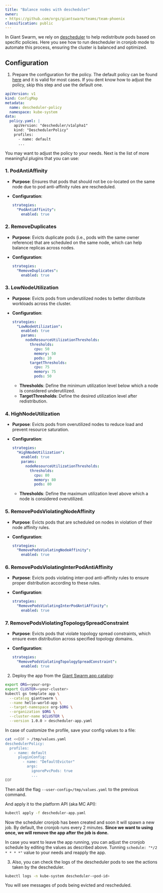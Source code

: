 ```yaml
---
title: "Balance nodes with descheduler"
owner:
- https://github.com/orgs/giantswarm/teams/team-phoenix
classification: public
---
```


In Giant Swarm, we rely on [descheduler](https://github.com/giantswarm/descheduler-app) to help redistribute pods based on specific policies. Here you see how to run descheduler in cronjob mode to automate this process, ensuring the cluster is balanced and optimized.

## Configuration 

1. Prepare the configuration for the policy. The default policy can be found [here](https://github.com/giantswarm/descheduler-app/blob/main/helm/descheduler-app/values.yaml#L72) and it is valid for most cases. If you dent know how to adjust the policy, skip this step and use the default one.

```yaml
apiVersion: v1
kind: ConfigMap
metadata:
  name: descheduler-policy
  namespace: kube-system
data:
  policy.yaml: |
    apiVersion: "descheduler/v1alpha1"
    kind: "DeschedulerPolicy"
    profiles:
      - name: default
      ...
```

You may want to adjust the policy to your needs. Next is the list of more meaningful plugins that you can use:

### 1. **PodAntiAffinity**

- **Purpose**: Ensures that pods that should not be co-located on the same node due to pod anti-affinity rules are rescheduled.
- **Configuration**:

  ```yaml
  strategies:
    "PodAntiAffinity":
      enabled: true
  ```

### 2. **RemoveDuplicates**

- **Purpose**: Evicts duplicate pods (i.e., pods with the same owner reference) that are scheduled on the same node, which can help balance replicas across nodes.
- **Configuration**:

  ```yaml
  strategies:
    "RemoveDuplicates":
      enabled: true
  ```

### 3. **LowNodeUtilization**

- **Purpose**: Evicts pods from underutilized nodes to better distribute workloads across the cluster.
- **Configuration**:

  ```yaml
  strategies:
    "LowNodeUtilization":
      enabled: true
      params:
        nodeResourceUtilizationThresholds:
          thresholds:
            cpu: 50
            memory: 50
            pods: 10
          targetThresholds:
            cpu: 75
            memory: 75
            pods: 50
  ```

  - **Thresholds**: Define the minimum utilization level below which a node is considered underutilized.
  - **TargetThresholds**: Define the desired utilization level after redistribution.

### 4. **HighNodeUtilization**

- **Purpose**: Evicts pods from overutilized nodes to reduce load and prevent resource saturation.
- **Configuration**:

  ```yaml
  strategies:
    "HighNodeUtilization":
      enabled: true
      params:
        nodeResourceUtilizationThresholds:
          thresholds:
            cpu: 80
            memory: 80
            pods: 80
  ```

  - **Thresholds**: Define the maximum utilization level above which a node is considered overutilized.

### 5. **RemovePodsViolatingNodeAffinity**

- **Purpose**: Evicts pods that are scheduled on nodes in violation of their node affinity rules.
- **Configuration**:

  ```yaml
  strategies:
    "RemovePodsViolatingNodeAffinity":
      enabled: true
  ```

### 6. **RemovePodsViolatingInterPodAntiAffinity**

- **Purpose**: Evicts pods violating inter-pod anti-affinity rules to ensure proper distribution according to these rules.
- **Configuration**:

  ```yaml
  strategies:
    "RemovePodsViolatingInterPodAntiAffinity":
      enabled: true
  ```

### 7. **RemovePodsViolatingTopologySpreadConstraint**

- **Purpose**: Evicts pods that violate topology spread constraints, which ensure even distribution across specified topology domains.
- **Configuration**:

  ```yaml
  strategies:
    "RemovePodsViolatingTopologySpreadConstraint":
      enabled: true
  ```

2. Deploy the app from the [Giant Swarm app catalog](https://github.com/giantswarm/descheduler-app):

```sh
export ORG=<your-org>
export CLUSTER=<your-cluster>
kubectl gs template app \
  --catalog giantswarm \
  --name hello-world-app \
  --target-namespace org-$ORG \
  --organization $ORG \
  --cluster-name $CLUSTER \
  --version 1.0.0 > descheduler-app.yaml
```

In case of customize the profile, save your config values to a file:

```sh
cat <<EOF > /tmp/values.yaml
deschedulerPolicy:
  profiles:
    - name: default
      pluginConfig:
        - name: "DefaultEvictor"
          args:
            ignorePvcPods: true
            ...
EOF
```

Then add the flag `--user-config=/tmp/values.yaml` to the previous command.

And apply it to the platform API (aka MC API):

```sh
kubectl apply -f descheduler-app.yaml
```

Now the scheduler cronjob has been created and soon it will spawn a new job. By default, the cronjob runs every 2 minutes. **Since we want to using once, we will remove the app after the job is done.**

In case you want to leave the app running, you can adjust the cronjob schedule by editing the values as described above. Tunning `schedule: "*/2 * * * *"` value to your needs and reapply the app.

3. Also, you can check the logs of the descheduler pods to see the actions taken by the descheduler.

```sh
kubectl logs -n kube-system descheduler-<pod-id>
```

You will see messages of pods being evicted and rescheduled.
